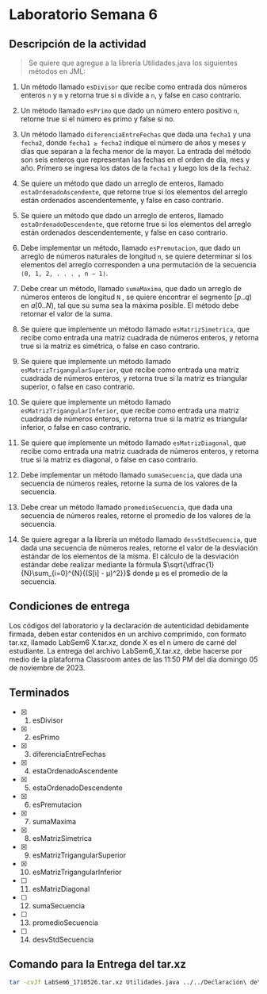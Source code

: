 # Laboratorio Semana 6

## Descripción de la actividad

> Se quiere que agregue a la librería Utilidades.java los siguientes métodos en JML:

1. Un método llamado `esDivisor` que recibe como entrada dos números enteros `n` y `m` y retorna true si `m` divide a `n`, y false en caso contrario.

2. Un método llamado `esPrimo` que dado un número entero positivo `n`, retorne true si el número es primo y false si no.

3. Un método llamado `diferenciaEntreFechas` que dada una `fecha1` y una `fecha2`, donde `fecha1 ≥ fecha2` indique el número de años y meses y días que separan a la fecha menor de la mayor. La entrada del método son seis enteros que representan las fechas en el orden de día, mes y año. Primero se ingresa los datos de la `fecha1` y luego los de la `fecha2`.

4. Se quiere un método que dado un arreglo de enteros, llamado `estaOrdenadoAscendente`, que retorne true si los elementos del arreglo están ordenados ascendentemente, y false en caso contrario.

5. Se quiere un método que dado un arreglo de enteros, llamado `estaOrdenadoDescendente`, que retorne true si los elementos del arreglo están ordenados descendentemente, y false en caso contrario.

6. Debe implementar un método, llamado `esPremutacion`, que dado un arreglo de números naturales de longitud `n`, se quiere determinar si los elementos del arreglo corresponden a una permutación de la secuencia `⟨0, 1, 2, . . . , n − 1⟩`.

7. Debe crear un método, llamado `sumaMaxima`, que dado un arreglo de números enteros de longitud `N` , se quiere encontrar el segmento $[p..q)$ en $a[0..N)$, tal que su suma sea la máxima posible. El método debe retornar el valor de la suma.

8. Se quiere que implemente un método llamado `esMatrizSimetrica`, que recibe como entrada una matriz cuadrada de números enteros, y retorna true si la matriz es simétrica, o false en caso contrario.

9. Se quiere que implemente un método llamado `esMatrizTrigangularSuperior`, que recibe como entrada una matriz cuadrada de números enteros, y retorna true si la matriz es triangular superior, o false en caso contrario.

10. Se quiere que implemente un método llamado `esMatrizTrigangularInferior`, que recibe como entrada una matriz cuadrada de números enteros, y retorna true si la matriz es triangular inferior, o false en caso contrario.

11. Se quiere que implemente un método llamado `esMatrizDiagonal`, que recibe como entrada una matriz cuadrada de números enteros, y retorna true si la matriz es diagonal, o false en caso contrario.

12. Debe implementar un método llamado `sumaSecuencia`, que dada una secuencia de números reales, retorne la suma de los valores de la secuencia.

13. Debe crear un método llamado `promedioSecuencia`, que dada una secuencia de números reales, retorne el promedio de los valores de la secuencia.

14. Se quiere agregar a la librería un método llamado `desvStdSecuencia`, que dada una secuencia de números reales, retorne el valor de la desviación estándar de los elementos de la misma. El cálculo de la desviación estándar debe realizar mediante la fórmula $\sqrt{\dfrac{1}{N}\sum_{i=0}^{N}{(S[i] - μ)^2}}$ donde μ es el promedio de la secuencia.

## Condiciones de entrega

Los códigos del laboratorio y la declaración de autenticidad debidamente firmada, deben estar contenidos en un archivo comprimido, con formato tar.xz, llamado LabSem6 X.tar.xz, donde X es el n ́umero de carné del estudiante. La entrega del archivo LabSem6_X.tar.xz, debe hacerse por medio de la plataforma Classroom antes de las 11:50 PM del día domingo
05 de noviembre de 2023.

## Terminados

- [x] 1. esDivisor
- [x] 2. esPrimo
- [x] 3. diferenciaEntreFechas
- [x] 4. estaOrdenadoAscendente
- [x] 5. estaOrdenadoDescendente
- [x] 6. esPremutacion
- [x] 7. sumaMaxima
- [x] 8. esMatrizSimetrica
- [x] 9. esMatrizTrigangularSuperior
- [x] 10. esMatrizTrigangularInferior
- [ ] 11. esMatrizDiagonal
- [ ] 12. sumaSecuencia
- [ ] 13. promedioSecuencia
- [ ] 14. desvStdSecuencia

## Comando para la Entrega del tar.xz

```bash
tar -cvJf LabSem6_1710526.tar.xz Utilidades.java ../../Declaración\ de\ Autenticidad\ \(Firmada\).pdf
```
